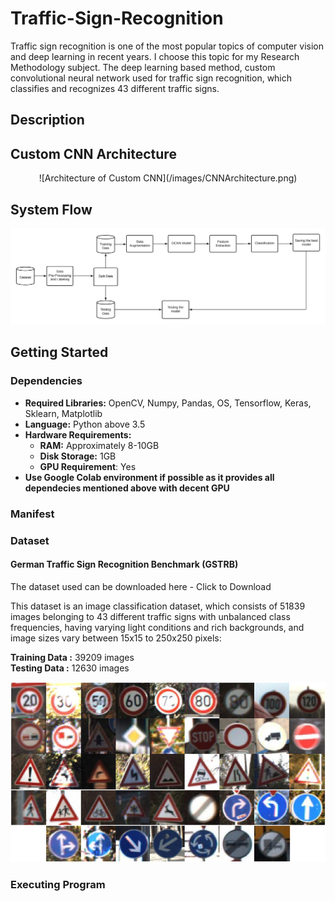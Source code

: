 # Traffic-Sign-Recognition
 Traffic sign recognition is one of the most popular topics of computer vision and deep learning in recent years. I choose this topic for my Research Methodology subject. The deep learning based method, custom convolutional neural network used for traffic sign recognition, which classifies and recognizes 43 different traffic signs.

## Description


## Custom CNN Architecture
<center>
![Architecture of Custom CNN](/images/CNNArchitecture.png)
 </center>

## System Flow
![Flow Diagram](/images/FD.png)

## Getting Started

### Dependencies
* **Required Libraries:** OpenCV, Numpy, Pandas, OS, Tensorflow, Keras, Sklearn, Matplotlib
* **Language:** Python above 3.5
* **Hardware Requirements:**
  * **RAM:** Approximately 8-10GB
  * **Disk Storage:** 1GB
  * **GPU Requirement**: Yes
* **Use Google Colab environment if possible as it provides all dependecies mentioned above with decent GPU**

### Manifest

### Dataset
#### German Traffic Sign Recognition Benchmark (GSTRB)
The dataset used can be downloaded here - Click to Download

This dataset is an image classification dataset, which consists of 51839 images belonging to 43 different traffic signs with unbalanced class frequencies, having varying light conditions and rich backgrounds, and image sizes vary between 15x15 to 250x250 pixels:

**Training Data :** 39209 images <br/>
**Testing Data  :** 12630 images

![Sample images of GSTRB Dataset](/images/GSTRB.png)

### Executing Program
